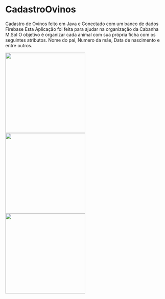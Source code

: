 # CadastroOvinos
Cadastro de Ovinos feito em Java e Conectado com um banco de dados Firebase
Esta Aplicação foi feita para ajudar na organização da Cabanha M.Sol
O objetivo é organizar cada animal com sua própria ficha com os seguintes atributos.
Nome do pai, Numero da mãe, Data de nascimento e entre outros.

<div align="left">
<img src="https://user-images.githubusercontent.com/66120423/152813459-53a8175a-9de8-486b-8a6c-d78ccd797077.jpeg" width="250px" />
</div>

<div align="left">
<img src="https://user-images.githubusercontent.com/66120423/152813674-2b42880c-3098-40fb-8d6c-786377f81b7d.jpeg" width="250px" />
</div>  
  
<div align="left">
<img src="https://user-images.githubusercontent.com/66120423/152813817-a792e713-3941-4426-9130-b563a80da76d.jpeg" width="250px" />
</div>


